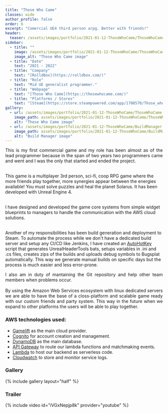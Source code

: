 ```yaml
---
title: "Those Who Came"
classes: wide
author_profile: false
order: 6
excerpt: "Comercial UE4 third person arpg. Better with friends!"
header:
  teaser: /assets/images/portfolio/2021-01-12-ThoseWhoCame/ThoseWhoCame.png
sidebar:
  - title: ""
    image: /assets/images/portfolio/2021-01-12-ThoseWhoCame/ThoseWhoCame.png
    image_alt: "Those Who Came image" 
  - title: "Date"
    text: "2021 - 2022"
  - title: "Company"
    text: "[RolldBox](https://rolldbox.com/)"
  - title: "Role"
    text: "Mid UE generalist programmer."
  - title: "Webpage"
    text: "[Those Who Came](https://thosewhocame.com/)"
  - title: "Platforms / Stores"
    text: "[Steam](https://store.steampowered.com/app/1708570/Those_who_Came/)"
gallery:
  - url: /assets/images/portfolio/2021-01-12-ThoseWhoCame/ThoseWhoCame.png
    image_path: assets/images/portfolio/2021-01-12-ThoseWhoCame/ThoseWhoCame.png
    alt: "Those Who Came image"
  - url: /assets/images/portfolio/2021-01-12-ThoseWhoCame/BuildManager.png
    image_path: assets/images/portfolio/2021-01-12-ThoseWhoCame/BuildManager.png
    alt: "Build Manager image"
---
```


<p align='justify'>
This is my first commercial game and my role has been almost as of the lead programmer because in the span of two years two programmers came and went and I was the only that started and ended the project.<br><br>

This game is a multiplayer 3rd person, sci-fi, coop RPG game where the more friends play together, more synergies appear between the energies available! You must solve puzzles and heal the planet Solarus. It has been developed with Unreal Engine 4.<br><br>

I have designed and developed the game core systems from simple widget blueprints to managers to handle the communication with the AWS cloud solutions.<br><br>

Another of my responsibilities has been build generation and deployment to Steam. To automate the process while we don't have a dedicated build server and setup any CI/CD like Jenkins, I have created an <a href="https://www.autohotkey.com/">AutoHotKey</a> script that generates UnrealHeaderTools bats, setups variables in .ini and .cs files, creates zips of the builds and uploads debug symbols to Bugsplat automatically. This way we generate manual builds on specific days but the process is much easier and less error-prone.</p>

<p align='justify'>
I also am in duty of mantaining the Git repository and help other team members when problems occur.<br><br>
By using the Amazon Web Services ecosystem with linux dedicated servers we are able to have the base of a closs-platform and scalable game ready with our custom friends and party system. This way in the future when we expand to other platforms the users will be able to play together.</p>

### AWS technologies used:
- [Gamelift](https://aws.amazon.com/gamelift/) as the main cloud provider.
- [Cognito](https://aws.amazon.com/cognito/) for account creation and management.
- [DynamoDB](https://aws.amazon.com/dynamodb/) as the main database.
- [API Gateway](https://aws.amazon.com/api-gateway/) to route our lambda functions and matchmaking events.
- [Lambda](https://aws.amazon.com/lambda/) to host our backend as serverless code.
- [Cloudwatch](https://aws.amazon.com/cloudwatch/) to store and monitor service logs.

### Gallery
{% include gallery layout="half" %}

### Trailer
{% include video id="iVGxNepjp8k" provider="youtube" %}